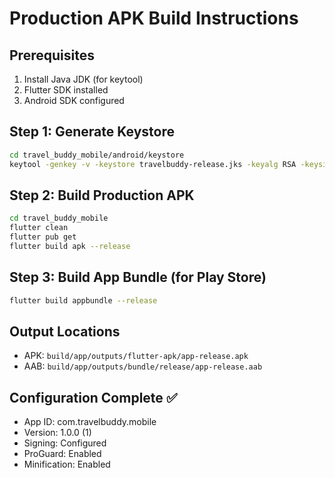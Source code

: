 # Production APK Build Instructions

## Prerequisites
1. Install Java JDK (for keytool)
2. Flutter SDK installed
3. Android SDK configured

## Step 1: Generate Keystore
```bash
cd travel_buddy_mobile/android/keystore
keytool -genkey -v -keystore travelbuddy-release.jks -keyalg RSA -keysize 2048 -validity 10000 -alias travelbuddy
```

## Step 2: Build Production APK
```bash
cd travel_buddy_mobile
flutter clean
flutter pub get
flutter build apk --release
```

## Step 3: Build App Bundle (for Play Store)
```bash
flutter build appbundle --release
```

## Output Locations
- APK: `build/app/outputs/flutter-apk/app-release.apk`
- AAB: `build/app/outputs/bundle/release/app-release.aab`

## Configuration Complete ✅
- App ID: com.travelbuddy.mobile
- Version: 1.0.0 (1)
- Signing: Configured
- ProGuard: Enabled
- Minification: Enabled
